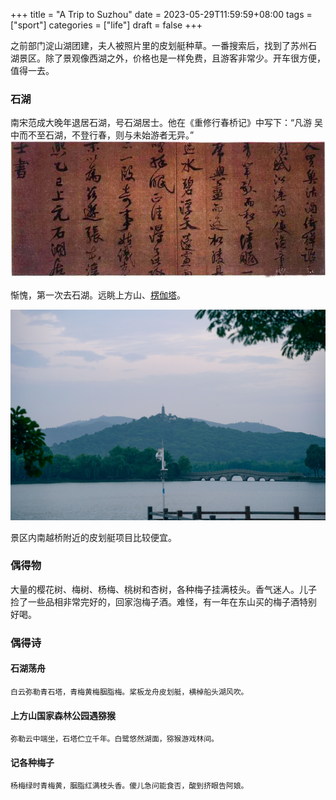 +++
title = "A Trip to Suzhou"
date = 2023-05-29T11:59:59+08:00
tags = ["sport"]
categories = ["life"]
draft = false
+++

之前部门淀山湖团建，夫人被照片里的皮划艇种草。一番搜索后，找到了苏州石
湖景区。除了景观像西湖之外，价格也是一样免费，且游客非常少。开车很方便，
值得一去。

### 石湖

南宋范成大晚年退居石湖，号石湖居士。他在《重修行春桥记》中写下：“凡游
吴中而不至石湖，不登行春，则与未始游者无异。” 
![范成大书法](/media/fcd-writing.jpeg)

惭愧，第一次去石湖。远眺上方山、[楞伽塔](https://baike.baidu.com/item/%E6%A5%9E%E4%BC%BD%E5%A1%94)。

![上方山石湖楞伽塔](/media/DSC00195.JPG)

景区内南越桥附近的皮划艇项目比较便宜。

### 偶得物

大量的樱花树、梅树、杨梅、桃树和杏树，各种梅子挂满枝头。香气迷人。儿子
捡了一些品相非常完好的，回家泡梅子酒。难怪，有一年在东山买的梅子酒特别
好喝。

### 偶得诗

#### 石湖荡舟

    白云弥勒青石塔，青梅黄梅胭脂梅。桨板龙舟皮划艇，横棹船头湖风吹。

#### 上方山国家森林公园遇猕猴

    弥勒云中端坐，石塔伫立千年。白鹭悠然湖面，猕猴游戏林间。

#### 记各种梅子

    杨梅绿时青梅黄，胭脂红满枝头香。傻儿急问能食否，酸到挤眼告阿娘。
